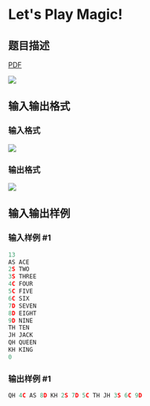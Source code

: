 # Let&#039;s Play Magic!

## 题目描述

[problemUrl]: https://uva.onlinejudge.org/index.php?option=com_onlinejudge&Itemid=8&category=21&page=show_problem&problem=1919

[PDF](https://uva.onlinejudge.org/external/109/p10978.pdf)

![](https://cdn.luogu.com.cn/upload/vjudge_pic/UVA10978/77b1d9b31701cb2de626366506f3e7322649d837.png)

## 输入输出格式

### 输入格式

![](https://cdn.luogu.com.cn/upload/vjudge_pic/UVA10978/e28c3fcb200bf7fe33c2e8e944dbdb579cca7b4d.png)

### 输出格式

![](https://cdn.luogu.com.cn/upload/vjudge_pic/UVA10978/136ed0815a4e3b2bd1491b7010cfbded5101a09e.png)

## 输入输出样例

### 输入样例 #1

```cpp
13
AS ACE
2S TWO
3S THREE
4C FOUR
5C FIVE
6C SIX
7D SEVEN
8D EIGHT
9D NINE
TH TEN
JH JACK
QH QUEEN
KH KING
0
```


### 输出样例 #1

```cpp
QH 4C AS 8D KH 2S 7D 5C TH JH 3S 6C 9D
```


